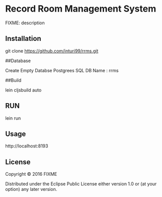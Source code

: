 # Record Room Management System

FIXME: description

## Installation

git clone https://github.com/inturi99/rrms.git

##Database

Create Empty Databse  Postgrees SQL  DB Name :   rrms

##Build

lein cljsbuild auto

## RUN

lein run

## Usage

http://localhost:8193


## License

Copyright © 2016 FIXME

Distributed under the Eclipse Public License either version 1.0 or (at
your option) any later version.
